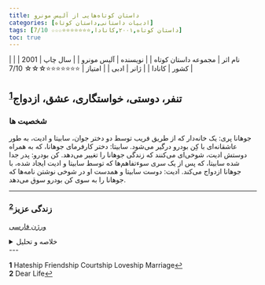 ```yaml
---
title: داستان‌ کوتاه‌هایی از آلیس مونرو
categories: [ادبیات داستانی,داستان کوتاه]
tags: [داستان کوتاه,۲۰۰۱,کانادا,⭐⭐⭐⭐⭐⭐⭐☆☆☆ 7/10]
toc: true
---
```


| نام اثر | مجموعه داستان‌ کوتاه‌ |
| نویسنده | آلیس مونرو |
| سال چاپ | 2001 |
| کشور | کانادا |
| ژانر | ادبی |
| امتیاز | ⭐⭐⭐⭐⭐⭐⭐☆☆☆ 7/10 |


## تنفر، دوستی، خواستگاری، عشق، ازدواج<sup id="a1">[1](#f1)</sup>
### شخصیت ها
جوهانا پری: یک خانه‌دار که از طریق فریب توسط دو دختر جوان، سابیتا و ادیت، به طور عاشقانه‌ای با کِن بودرو درگیر می‌شود.
سابیتا: دختر کارفرمای جوهانا، که به همراه دوستش ادیت، شوخی‌ای می‌کنند که زندگی جوهانا را تغییر می‌دهد.
کن بودرو: پدر جدا شده سابیتا، که پس از یک سری سوءتفاهم‌ها که توسط سابیتا و ادیت ایجاد شده، با جوهانا ازدواج می‌کند.
ادیت: دوست سابیتا و همدست او در شوخی نوشتن نامه‌ها که جوهانا را به سوی کن بودرو سوق می‌دهد.


---


### زندگی عزیز<sup id="a2">[2](#f2)</sup>

[ورژن فارسی](https://www.youtube.com/watch?v=GyPja7ndJCQ)

<details>
  <summary>خلاصه و تحلیل</summary>

در آغاز داستان، او در دهه ۱۹۳۰ در نواحی روستایی انتاریو بزرگ می‌شود. والدینش به کار پرورش حیوانات خزدار مانند مینک‌ها و فروش پوست آن‌ها مشغولند. به دلیل موقعیت مکانی مزرعه خانوادگی‌شان، راوی مجبور است به مدرسه‌ای روستایی برود، که از آن خوشش نمی‌آید. پدرش یک انبار قدیمی در شهر می‌خرد تا مالیات‌دهنده‌ی رسمی شود و دخترش بتواند به مدرسه‌ی شهر برود.

در مدرسه‌ی جدید، او با یکی از همکلاسی‌هایش دوست می‌شود، اما مادر راوی به او اجازه نمی‌دهد با این دختر وقت بگذراند. گفته می‌شود مادر دوستش زنی فاحشه بوده که بر اثر بیماری مقاربتی درگذشته است. راوی در دل نسبت به مادرش کینه‌ای پنهان احساس می‌کند چون او را از دوستی با آن دختر محروم کرده است.

راوی تمرکز خود را بر درس و مدرسه می‌گذارد. با وجود اینکه اکثر دختران آن زمان و مکان دبیرستان را تمام نمی‌کردند، راوی سخت تلاش می‌کند تا این هدف را به دست آورد. در این میان، او لذت خواندن را کشف می‌کند و به خواننده‌ای حریص تبدیل می‌شود. همچنین در کارهای خانه به مادرش کمک می‌کند.

در تمام دوران کودکی، راوی به داستان‌هایی که مادرش درباره‌ی پیرزن بداخلاقی به نام خانم نتِرفیلد در شهر می‌گفت، گوش می‌دهد — داستان‌هایی که آنقدر عجیب و غریب بودند که راوی به آن‌ها باور کامل نداشت. گفته می‌شد که خانم نترفیلد آنقدر خشن بوده که یک مأمور تحویل کالا را به خاطر اشتباه در سفارش مواد غذایی با تبر از ملک خود بیرون رانده بود. مادر راوی همچنین ادعا می‌کرد که خانم نترفیلد زمانی که او کودک بوده، یواشکی به خانه‌شان نزدیک شده و از پنجره‌ها داخل را نگاه کرده، و سپس فرار کرده است.

پس از ورشکستگی کسب‌وکار خز، پدر راوی شغلی به عنوان نگهبان در کارخانه‌ای نزدیک پیدا می‌کند. در خانه، راوی شروع به مشاهده‌ی علائم اولیه‌ی بیماری پارکینسون در مادرش می‌کند. با گذر زمان، این علائم به آرامی ولی پیوسته بدتر می‌شوند.

وقتی بزرگ می‌شود، راوی به ونکوور نقل مکان می‌کند و در آنجا با همسرش آشنا می‌شود. او همچنان اشتراک روزنامه‌ی کوچک شهر زادگاهش را حفظ می‌کند. یک روز هنگام مطالعه‌ی روزنامه، به شعری برمی‌خورد که دختر خانم نترفیلد نوشته بود. این کشف راوی را ترغیب می‌کند تا به سراغ برخی اسناد قدیمی برود که نشان می‌دهد خانواده‌ی نترفیلد زمانی در همان خانه‌ای زندگی می‌کردند که راوی در آن بزرگ شده بود.

در نهایت، مادر راوی بر اثر بیماری پارکینسون می‌میرد. به دلیل هزینه‌ی بالای سفر، راوی نمی‌تواند در مراسم خاکسپاری شرکت کند و در ونکوور می‌ماند، اما دلش برای مادرش تنگ می‌شود و آرزو می‌کند کاش می‌توانست چیزهایی را برایش توضیح دهد. پس از کشف حقیقت درباره‌ی داستان‌های خانم نترفیلد، راوی از اینکه نتوانسته بود رابطه‌ی نزدیک‌تری با مادرش داشته باشد، احساس تأسف می‌کند.
</details>
---


<b id="f1">1</b> <span class="footnote">Hateship Friendship Courtship Loveship Marriage</span>[↩](#a1)
<br><b id="f2">2</b> <span class="footnote">Dear Life</span>[↩](#a2)

